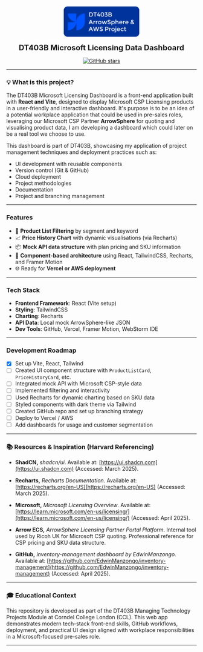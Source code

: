 <p align="center">
    <br />
        <img src="https://github.com/swiifu/dt403b/blob/main/Logo403B.png" width="200" alt=""/>
    <br />
</p>
<p align="center"><strong style="font-size: 20px;">DT403B Microsoft Licensing Data Dashboard</strong></p>
<p align="center" style="display: flex; justify-content: center; align-items: center;">
    <a href="https://github.com/swiifu/DT403B/stargazers">
        <img src="https://img.shields.io/github/stars/swiifu/DT403B?style=social" alt="GitHub stars"/>
    </a>
</p>

---

### 💡 What is this project?
The DT403B Microsoft Licensing Dashboard is a front-end application built with **React and Vite**, designed to display Microsoft CSP Licensing products in a user-friendly and interactive dashboard. It's purpose is to be an idea of a potential workplace application that could be used in pre-sales roles, leveraging our Microsoft CSP Partner **ArrowSphere** for quoting and visualising product data, I am developing a dashboard which could later on be a real tool we choose to use.

This dashboard is part of DT403B, showcasing my application of project management techniques and deployment practices such as:
- UI development with reusable components
- Version control (Git & GitHub)
- Cloud deployment
- Project methodologies
- Documentation
- Project and branching management

---

###  Features
- 🛒 **Product List Filtering** by segment and keyword
- 📈 **Price History Chart** with dynamic visualisations (via Recharts)
- 📦 **Mock API data structure** with plan pricing and SKU information
- 🧠 **Component-based architecture** using React, TailwindCSS, Recharts, and Framer Motion
- 🌐 Ready for **Vercel or AWS deployment**

---

### Tech Stack
- **Frontend Framework**: React (Vite setup)
- **Styling**: TailwindCSS
- **Charting**: Recharts
- **API Data**: Local mock ArrowSphere-like JSON
- **Dev Tools**: GitHub, Vercel, Framer Motion, WebStorm IDE

---

### Development Roadmap

- [x] Set up Vite, React, Tailwind
- [ ] Created UI component structure with `ProductListCard`, `PriceHistoryCard`, etc.
- [ ] Integrated mock API with Microsoft CSP-style data
- [ ] Implemented filtering and interactivity
- [ ] Used Recharts for dynamic charting based on SKU data
- [ ] Styled components with dark theme via Tailwind
- [ ] Created GitHub repo and set up branching strategy
- [ ] Deploy to Vercel / AWS
- [ ] Add dashboards for usage and customer segmentation

---

### 📚 Resources & Inspiration (Harvard Referencing)

- **ShadCN,** *shadcn/ui*. Available at: [https://ui.shadcn.com](https://ui.shadcn.com) (Accessed: March 2025).


- **Recharts,** *Recharts Documentation*. Available at: [https://recharts.org/en-US](https://recharts.org/en-US) (Accessed: March 2025).


- **Microsoft,** *Microsoft Licensing Overview*. Available at: [https://learn.microsoft.com/en-us/licensing/](https://learn.microsoft.com/en-us/licensing/) (Accessed: April 2025).


- **Arrow ECS,** *ArrowSphere Licensing Partner Portal Platform*. Internal tool used by Ricoh UK for Microsoft CSP quoting. Professional reference for CSP pricing and SKU data structure.


- **GitHub,** *inventory-management dashboard by EdwinManzongo*. Available at: [https://github.com/EdwinManzongo/inventory-management](https://github.com/EdwinManzongo/inventory-management) (Accessed: April 2025).
---

### 🎓 Educational Context
This repository is developed as part of the DT403B Managing Technology Projects Module at Corndel College London (CCL). This web app demonstrates modern tech-stack front-end skills, GitHub workflows, deployment, and practical UI design aligned with workplace responsibilities in a Microsoft-focused pre-sales role.

---
